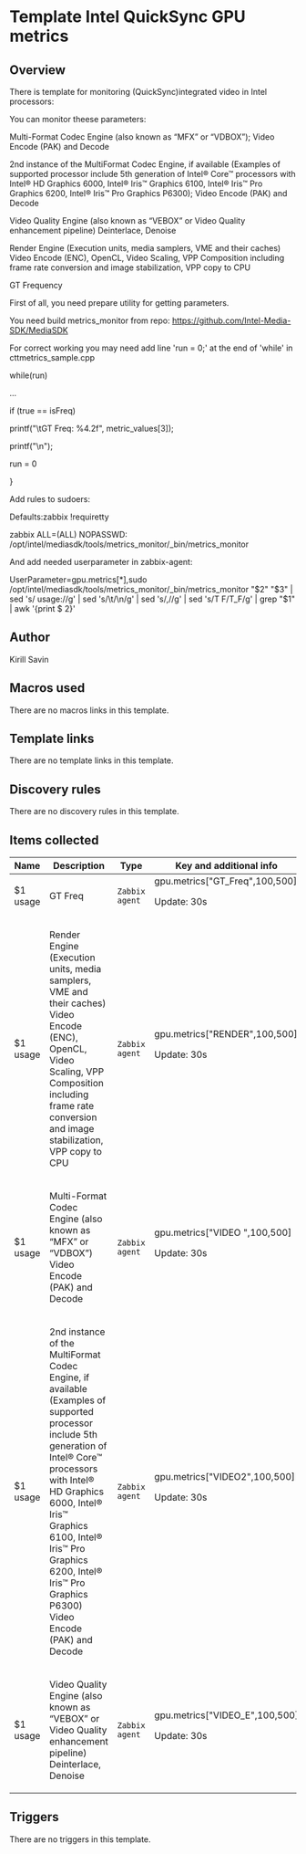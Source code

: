 # Template Intel QuickSync GPU metrics

## Overview

There is template for monitoring (QuickSync)integrated video in Intel processors:


You can monitor theese parameters:


Multi-Format Codec Engine (also known as “MFX” or “VDBOX”); Video Encode (PAK) and Decode


2nd instance of the MultiFormat Codec Engine, if available (Examples of supported processor include 5th generation of Intel® Core™ processors with Intel® HD Graphics 6000, Intel® Iris™ Graphics 6100, Intel® Iris™ Pro Graphics 6200, Intel® Iris™ Pro Graphics P6300); Video Encode (PAK) and Decode


Video Quality Engine (also known as “VEBOX” or Video Quality enhancement pipeline) Deinterlace, Denoise


Render Engine (Execution units, media samplers, VME and their caches) Video Encode (ENC), OpenCL, Video Scaling, VPP Composition including frame rate conversion and image stabilization, VPP copy to CPU


GT Frequency


 


First of all, you need prepare utility for getting parameters.


You need build metrics\_monitor from repo: https://github.com/Intel-Media-SDK/MediaSDK


For correct working you may need add line 'run = 0;' at the end of 'while' in cttmetrics\_sample.cpp 


while(run)


...


 if (true == isFreq)


 printf("\tGT Freq: %4.2f", metric\_values[3]);


 


 printf("\n");


run = 0


}


 


Add rules to sudoers:


Defaults:zabbix !requiretty


zabbix ALL=(ALL) NOPASSWD: /opt/intel/mediasdk/tools/metrics\_monitor/\_bin/metrics\_monitor


 


And add needed userparameter in zabbix-agent:


UserParameter=gpu.metrics[*],sudo /opt/intel/mediasdk/tools/metrics\_monitor/\_bin/metrics\_monitor "$2" "$3" | sed 's/ usage://g' | sed 's/\t/\n/g' | sed 's/,//g' | sed 's/T F/T\_F/g' | grep "$1" | awk '{print $ 2}'


 

## Author

Kirill Savin

## Macros used

There are no macros links in this template.

## Template links

There are no template links in this template.

## Discovery rules

There are no discovery rules in this template.

## Items collected

|Name|Description|Type|Key and additional info|
|----|-----------|----|----|
|$1 usage|<p>GT Freq</p>|`Zabbix agent`|gpu.metrics["GT_Freq",100,500]<p>Update: 30s</p>|
|$1 usage|<p>Render Engine (Execution units, media samplers, VME and their caches) Video Encode (ENC), OpenCL, Video Scaling, VPP Composition including frame rate conversion and image stabilization, VPP copy to CPU</p>|`Zabbix agent`|gpu.metrics["RENDER",100,500]<p>Update: 30s</p>|
|$1 usage|<p>Multi-Format Codec Engine (also known as “MFX” or “VDBOX”) Video Encode (PAK) and Decode</p>|`Zabbix agent`|gpu.metrics["VIDEO ",100,500]<p>Update: 30s</p>|
|$1 usage|<p>2nd instance of the MultiFormat Codec Engine, if available (Examples of supported processor include 5th generation of Intel® Core™ processors with Intel® HD Graphics 6000, Intel® Iris™ Graphics 6100, Intel® Iris™ Pro Graphics 6200, Intel® Iris™ Pro Graphics P6300) Video Encode (PAK) and Decode</p>|`Zabbix agent`|gpu.metrics["VIDEO2",100,500]<p>Update: 30s</p>|
|$1 usage|<p>Video Quality Engine (also known as “VEBOX” or Video Quality enhancement pipeline) Deinterlace, Denoise</p>|`Zabbix agent`|gpu.metrics["VIDEO_E",100,500]<p>Update: 30s</p>|
## Triggers

There are no triggers in this template.

